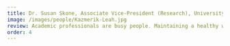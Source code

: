 ```yaml
---
title: Dr. Susan Skone, Associate Vice-President (Research), University of Calgary
image: /images/people/Kazmerik-Leah.jpg
review: Academic professionals are busy people. Maintaining a healthy work-life balance takes hard work to do well. Taking the time then to also bring their ideas and innovations into the marketplace can seem overwhelming. This is why your workshop is so useful. We have many women who desire to take their hard work and turn it into market-ready opportunities, start businesses, work with students to realize their careers and support each other. One of their prime obstacles is not knowing how these goals can be achieved; another is the sense that they must do it on their own. By providing them with specific strategies that they can use in their entrepreneurial journeys, active coaching related to their actual interests and opportunities, encouragement and a connection to other women in the same situation, these women can begin to imagine, prepare and take their ideas out of their labs. As they take action, these women grow personally and contribute to each other, their families, students, and communities; they strengthen their sense of accomplishment and realize the potential their work has. Their roles within the university also transform how we as an academic institution can reach out and benefit the communities that support us and that we serve. We become more entrepreneurial as a university. We become recognized for our research and its impact with a variety of benefits - social, economic, health, or environmental
order: 4
---
```

